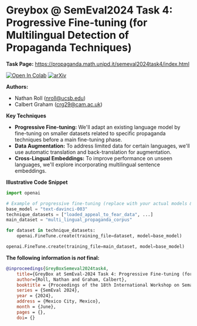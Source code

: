 # Greybox @ SemEval2024 Task 4: Progressive Fine-tuning (for Multilingual Detection of Propaganda Techniques) 

**Task Page:** https://propaganda.math.unipd.it/semeval2024task4/index.html

[![Open In Colab](https://colab.research.google.com/assets/colab-badge.svg)](https://colab.research.google.com/github/Nathan-Roll1/GreyBox/blob/main/GreyBox_SemEval2024.ipynb) 
[![arXiv](https://img.shields.io/badge/arXiv-TBA-orange.svg)](https://arxiv.org/abs/2406.xxxxx) 

**Authors:**

* Nathan Roll (nroll@ucsb.edu)
* Calbert Graham (crg29@cam.ac.uk) 

**Key Techniques**

* **Progressive Fine-tuning:**  We'll adapt an existing language model by fine-tuning on smaller datasets related to specific propaganda techniques before a main fine-tuning phase.
* **Data Augmentation:** To address limited data for certain languages, we'll use automatic translation and back-translation for augmentation.
* **Cross-Lingual Embeddings:** To improve performance on unseen languages, we'll explore incorporating multilingual sentence embeddings.

**Illustrative Code Snippet**

```python
import openai 

# Example of progressive fine-tuning (replace with your actual models & datasets)
base_model = "text-davinci-003"
technique_datasets = ["loaded_appeal_to_fear_data", ...] 
main_dataset = "multi_lingual_propaganda_corpus"

for dataset in technique_datasets:
    openai.FineTune.create(training_file=dataset, model=base_model)

openai.FineTune.create(training_file=main_dataset, model=base_model)
```

**The following information is *not* final:**

```bibtex
@inproceedings{GreyBoxSemeval2024task4, 
	title={GreyBox at SemEval-2024 Task 4: Progressive Fine-tuning (for Multilingual Detection of Propaganda Techniques)},
	author={Roll, Nathan and Graham, Calbert},
	booktitle = {Proceedings of the 18th International Workshop on Semantic Evaluation},
	series = {SemEval 2024},
	year = {2024},
	address = {Mexico City, Mexico},
	month = {June},
	pages = {},   
	doi= {}   
